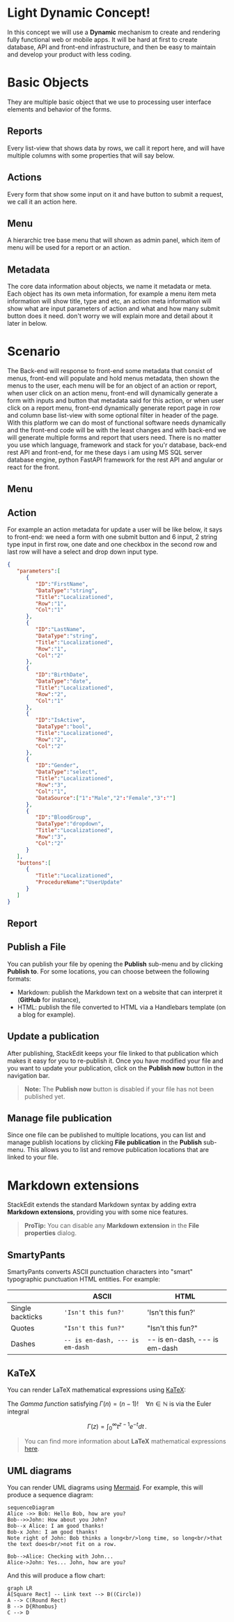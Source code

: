 # Light Dynamic Concept!

In this concept we will use a **Dynamic** mechanism to create and rendering fully functional web or mobile apps. It will be hard at first to create database, API and front-end infrastructure, and then be easy to maintain and develop your product with less coding.


# Basic Objects

They are multiple basic object that we use to processing user interface elements and behavior of the forms.


## Reports

Every list-view that shows data by rows, we call it report here, and will have multiple columns with some properties that will say below.


## Actions

Every form that show some input on it and have button to submit a request, we call it an action here.

## Menu

A hierarchic tree base menu that will shown as admin panel, which item of menu will be used for a report or an action.

## Metadata
The core data information about objects, we name it metadata or meta. Each object has its own meta information, for example a menu item meta information will show title, type and etc, an action meta information will show what are input parameters of action and what and how many submit button does it need. don't worry we will explain more and detail about it later in below.



# Scenario

The Back-end will response to front-end some metadata that consist of menus, front-end will populate and hold menus metadata, then shown the menus to the user, each menu will be for an object of an action or report, when user click on an action menu, front-end will dynamically generate a form with inputs and button that metadata said for this action, or when user click on a report menu, front-end dynamically generate report page in row and column base list-view with some optional filter in header of the page.
With this platform we can do most of functional software needs dynamically and the front-end code will be with the least changes and with back-end we will generate multiple forms and report that users need.
There is no matter you use which language, framework and stack for you'r database, back-end rest API and front-end, for me these days i am using MS SQL server database engine, python FastAPI framework for the rest API and angular or react for the front.
	
## Menu

## Action
For example an action metadata for update a user will be like below, it says to front-end: we need a form with one submit button and 6 input, 2 string type input in first row, one date and one checkbox in the second row and  last row will have a select and drop down input type.
```json
{
   "parameters":[
      {
         "ID":"FirstName",
         "DataType":"string",
         "Title":"Localizationed",
         "Row":"1",
         "Col":"1"
      },
      {
         "ID":"LastName",
         "DataType":"string",
         "Title":"Localizationed",
         "Row":"1",
         "Col":"2"
      },
      {
         "ID":"BirthDate",
         "DataType":"date",
         "Title":"Localizationed",
         "Row":"2",
         "Col":"1"
      },
      {
         "ID":"IsActive",
         "DataType":"bool",
         "Title":"Localizationed",
         "Row":"2",
         "Col":"2"
      },
      {
         "ID":"Gender",
         "DataType":"select",
         "Title":"Localizationed",
         "Row":"3",
         "Col":"1",
         "DataSource":["1":"Male","2":"Female","3":""]
      },
      {
         "ID":"BloodGroup",
         "DataType":"dropdown",
         "Title":"Localizationed",
         "Row":"3",
         "Col":"2"
      }
   ],
   "buttons":[
      {
         "Title":"Localizationed",
         "ProcedureName":"UserUpdate"
      }
   ]
}
```
## Report

## Publish a File

You can publish your file by opening the **Publish** sub-menu and by clicking **Publish to**. For some locations, you can choose between the following formats:

- Markdown: publish the Markdown text on a website that can interpret it (**GitHub** for instance),
- HTML: publish the file converted to HTML via a Handlebars template (on a blog for example).

## Update a publication

After publishing, StackEdit keeps your file linked to that publication which makes it easy for you to re-publish it. Once you have modified your file and you want to update your publication, click on the **Publish now** button in the navigation bar.

> **Note:** The **Publish now** button is disabled if your file has not been published yet.

## Manage file publication

Since one file can be published to multiple locations, you can list and manage publish locations by clicking **File publication** in the **Publish** sub-menu. This allows you to list and remove publication locations that are linked to your file.


# Markdown extensions

StackEdit extends the standard Markdown syntax by adding extra **Markdown extensions**, providing you with some nice features.

> **ProTip:** You can disable any **Markdown extension** in the **File properties** dialog.


## SmartyPants

SmartyPants converts ASCII punctuation characters into "smart" typographic punctuation HTML entities. For example:

|                |ASCII                          |HTML                         |
|----------------|-------------------------------|-----------------------------|
|Single backticks|`'Isn't this fun?'`            |'Isn't this fun?'            |
|Quotes          |`"Isn't this fun?"`            |"Isn't this fun?"            |
|Dashes          |`-- is en-dash, --- is em-dash`|-- is en-dash, --- is em-dash|


## KaTeX

You can render LaTeX mathematical expressions using [KaTeX](https://khan.github.io/KaTeX/):

The *Gamma function* satisfying $\Gamma(n) = (n-1)!\quad\forall n\in\mathbb N$ is via the Euler integral

$$
\Gamma(z) = \int_0^\infty t^{z-1}e^{-t}dt\,.
$$

> You can find more information about **LaTeX** mathematical expressions [here](http://meta.math.stackexchange.com/questions/5020/mathjax-basic-tutorial-and-quick-reference).


## UML diagrams

You can render UML diagrams using [Mermaid](https://mermaidjs.github.io/). For example, this will produce a sequence diagram:

```mermaid
sequenceDiagram
Alice ->> Bob: Hello Bob, how are you?
Bob-->>John: How about you John?
Bob--x Alice: I am good thanks!
Bob-x John: I am good thanks!
Note right of John: Bob thinks a long<br/>long time, so long<br/>that the text does<br/>not fit on a row.

Bob-->Alice: Checking with John...
Alice->John: Yes... John, how are you?
```

And this will produce a flow chart:

```mermaid
graph LR
A[Square Rect] -- Link text --> B((Circle))
A --> C(Round Rect)
B --> D{Rhombus}
C --> D
```
<!--stackedit_data:
eyJoaXN0b3J5IjpbLTE5Mzg4MTM3ODUsMTg3NDkwODY4NiwtMT
QxNjcwNjMzNiw3MDM3NTA5NDYsMTU0NDkxNTIzMiw0MzMzNTM3
MDUsMzMyMjg3MjAsLTM4Mzk1OTUyNiwtMTc1NTkxNjIyMiwtMj
AyNDM3NjQ0MiwxMTg1NDc2MjY1LDMxNTQyMDExMiwtMzMyNDU1
MzYzXX0=
-->